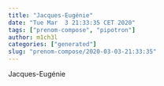 ```yaml
---
title: "Jacques-Eugénie"
date: "Tue Mar  3 21:33:35 CET 2020"
tags: ["prenom-compose", "pipotron"]
author: m1ch3l
categories: ["generated"]
slug: "prenom-compose/2020-03-03-21:33:35"
---
```


Jacques-Eugénie
